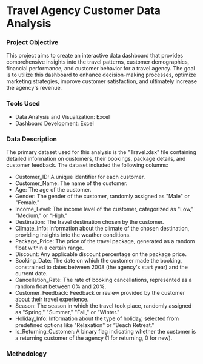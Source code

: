 # Travel Agency Customer Data Analysis

### Project Objective

This  project aims to create an interactive data dashboard that provides comprehensive insights into the travel patterns, customer demographics, financial performance, and customer behavior for a travel agency. The goal is to utilize this dashboard to enhance decision-making processes, optimize marketing strategies, improve customer satisfaction, and ultimately increase the agency's revenue.

### Tools Used

- Data Analysis and Visualization: Excel
- Dashboard Development: Excel

### Data Description

The primary dataset used for this analysis is the "Travel.xlsx" file containing detailed information on customers, their bookings, package details, and customer feedback. The dataset included the following columns:

- Customer_ID: A unique identifier for each customer.
- Customer_Name: The name of the customer.
- Age: The age of the customer.
- Gender: The gender of the customer, randomly assigned as "Male" or "Female."
- Income_Level: The income level of the customer, categorized as "Low," "Medium," or "High."
- Destination: The travel destination chosen by the customer.
- Climate_Info: Information about the climate of the chosen destination, providing insights into the weather conditions.
- Package_Price: The price of the travel package, generated as a random float within a certain range.
- Discount: Any applicable discount percentage on the package price.
- Booking_Date: The date on which the customer made the booking, constrained to dates between 2008 (the agency's start year) and the current date.
- Cancellation_Rate: The rate of booking cancellations, represented as a random float between 0% and 20%.
- Customer_Feedback: Feedback or review provided by the customer about their travel experience.
- Season: The season in which the travel took place, randomly assigned as "Spring," "Summer," "Fall," or "Winter."
- Holiday_Info: Information about the type of holiday, selected from predefined options like "Relaxation" or  “Beach Retreat."
- Is_Returning_Customer: A binary flag indicating whether the customer is a returning customer of the agency (1 for returning, 0 for new).

### Methodology

